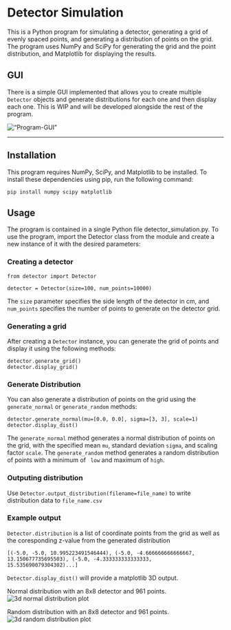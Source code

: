# Detector Simulation

This is a Python program for simulating a detector, generating a grid of evenly spaced points, and generating a distribution of points on the grid. The program uses NumPy and SciPy for generating the grid and the point distribution, and Matplotlib for displaying the results.

## GUI

There is a simple GUI implemented that allows you to create multiple `Detector` objects and generate distributions for each one and then display each one. This is WIP and will be developed alongside the rest of the program.

<img src="https://user-images.githubusercontent.com/34951139/230737402-1cb2fa56-6f69-4d3e-9602-115cbf015672.png" alt=“Program-GUI”>

---

## Installation

This program requires NumPy, SciPy, and Matplotlib to be installed. To install these dependencies using pip, run the following command:

`pip install numpy scipy matplotlib`

## Usage

The program is contained in a single Python file detector_simulation.py. To use the program, import the Detector class from the module and create a new instance of it with the desired parameters:

### Creating a detector

```
from detector import Detector

detector = Detector(size=100, num_points=10000)
```

The `size` parameter specifies the side length of the detector in cm, and `num_points` specifies the number of points to generate on the detector grid.

### Generating a grid

After creating a `Detector` instance, you can generate the grid of points and display it using the following methods:

```
detector.generate_grid()
detector.display_grid()
```

### Generate Distribution

You can also generate a distribution of points on the grid using the `generate_normal` or `generate_random` methods:

```
detector.generate_normal(mu=[0.0, 0.0], sigma=[3, 3], scale=1)
detector.display_dist()
```

The `generate_normal` method generates a normal distribution of points on the grid, with the specified mean `mu`, standard deviation `sigma`, and scaling factor `scale`. The `generate_random` method generates a random distribution of points with a minimum of ` low` and maximum of `high`.

### Outputing distribution

Use `Detector.output_distribution(filename=file_name)` to write distribution data to `file_name.csv`

### Example output

`Detector.distribution` is a list of coordinate points from the grid as well as the coresponding z-value from the generated distribution

```
[(-5.0, -5.0, 10.995223491546444), (-5.0, -4.666666666666667, 13.150677735695503), (-5.0, -4.333333333333333, 15.535690079304302)...]
```

`Detector.display_dist()` will provide a matplotlib 3D output.

Normal distribution with an 8x8 detector and 961 points.
![3d normal distribution plot](https://user-images.githubusercontent.com/34951139/223906488-6f90a6f6-33b0-4f8d-a44d-67718a0c303e.png)

Random distribution with an 8x8 detector and 961 points.
![3d random distribution plot](https://user-images.githubusercontent.com/34951139/223906689-ad64c7d0-9fd0-4278-ad59-d2fe2770fe5a.png)
